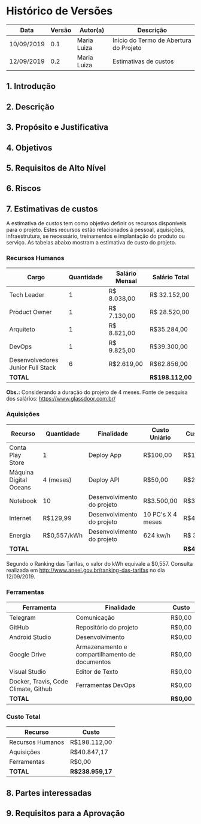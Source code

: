# Histórico de Versões

| Data | Versão | Autor(a) | Descrição |
| - | - | - | - |
| 10/09/2019 | 0.1 |Maria Luiza | Início do Termo de Abertura do Projeto |
| 12/09/2019 | 0.2 |Maria Luiza | Estimativas de custos |

## 1. Introdução 

## 2. Descrição 

## 3. Propósito e Justificativa 

## 4. Objetivos 


## 5. Requisitos de Alto Nível 


## 6. Riscos 


## 7. Estimativas de custos  
A estimativa de custos tem como objetivo definir os recursos disponíveis para o projeto. Estes recursos estão relacionados à pessoal, aquisições, infraestrutura, se necessário,  treinamentos e implantação do produto ou serviço. As tabelas abaixo mostram a estimativa de custo do projeto. 



### Recursos Humanos

| Cargo | Quantidade | Salário Mensal | Salário Total |
| - | -  | - | - | 
| Tech Leader | 1  | R$ 8.038,00 | R$ 32.152,00 |
| Product Owner | 1  | R$ 7.130,00 | R$ 28.520,00 |
| Arquiteto | 1  | R$ 8.821,00 | R$35.284,00 | 
| DevOps | 1  | R$ 9.825,00 | R$39.300,00 |
| Desenvolvedores Junior Full Stack | 6  | R$2.619,00 | R$62.856,00 |
|**TOTAL**|||**R$198.112,00**|

**Obs.:** Considerando a duração do projeto de 4 meses. Fonte de pesquisa dos salários: https://www.glassdoor.com.br/

### Aquisições

| Recurso | Quantidade | Finalidade | Custo Uniário | Custo Total |
| - | -  | - | - | - | 
| Conta Play Store | 1  | Deploy App | R$100,00 |  R$100,00 |
| Máquina Digital Oceans | 4 (meses)  | Deploy API |  R$50,00 | R$200,00 |
| Notebook | 10  | Desenvolvimento do projeto | R$3.500,00 | R$35.000,00
| Internet | R$129,99  | Desenvolvimento do projeto | 10 PC's X 4 meses | R$4.199,60
| Energia | R$0,557/kWh  | Desenvolvimento do projeto | 624 kw/h | R$ 347,57
|**TOTAL**||||**R$40.847,17**|

Segundo o Ranking das Tarifas, o valor do kWh equivale a $0,557. Consulta realizada em http://www.aneel.gov.br/ranking-das-tarifas no dia 12/09/2019.


### Ferramentas
| Ferramenta | Finalidade | Custo |
| - | -  | - |
| Telegram | Comunicação  | R$0,00 |
| GitHub | Repositório do projeto  | R$0,00 |
| Android Studio | Desenvolvimento  | R$0,00 |
| Google Drive | Armazenamento e compartilhamento de documentos  | R$0,00 |
| Visual Studio | Editor de Texto  | R$0,00 |
|Docker, Travis, Code Climate, Github| Ferramentas DevOps| R$0,00|
|**TOTAL**||**R$0,00**|

### Custo Total
| Recurso | Custo | 
| - | -  | 
| Recursos Humanos | R$198.112,00 | 
| Aquisições | R$40.847,17 | 
| Ferramentas | R$0,00 | 
|**TOTAL**|**R$238.959,17**|

## 8. Partes interessadas 


## 9. Requisitos para a Aprovação 
